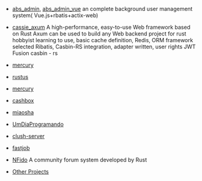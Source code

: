 * [abs_admin](https://github.com/rbatis/abs_admin), [abs_admin_vue](https://github.com/rbatis/abs_admin_vue)  an complete background user management system(
  Vue.js+rbatis+actix-web)

* [cassie_axum](https://gitee.com/stringlxd/cassie_axum)  A high-performance, easy-to-use Web framework based on Rust Axum can be used to build any Web backend project for rust hobbyist learning to use, basic cache definition, Redis, ORM framework selected Ribatis, Casbin-RS integration, adapter written, user rights JWT Fusion casbin - rs

* [mercury](https://github.com/nervosnetwork/mercury)

* [rustus](https://github.com/s3rius/rustus)

* [mercury](https://github.com/nervosnetwork/mercury)

* [cashbox](https://github.com/scryinfo/cashbox)

* [miaosha](https://github.com/leehyong/miaosha)

* [UmDiaProgramando](https://github.com/Gabriel-Paulucci/UmDiaProgramando)

* [clush-server](https://github.com/BruceKangCN/clush-server)

* [fastjob](https://github.com/eliasyaoyc/fastjob)

* [NFido](https://github.com/nfido/nfido.git) A community forum system developed by Rust

* [Other Projects](https://github.com/rbatis/rbatis/network/dependents?package_id=UGFja2FnZS0zMjIwMTg5MjQ3)



